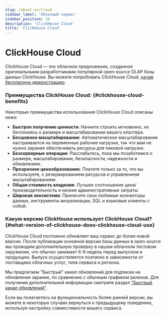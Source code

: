 ```yaml
---
slug: /about-us/cloud
sidebar_label: 'Облачный сервис'
sidebar_position: 10
description: 'ClickHouse Cloud'
title: 'ClickHouse Cloud'
---
```



# ClickHouse Cloud

ClickHouse Cloud — это облачное предложение, созданное оригинальными разработчиками популярной open-source OLAP базы данных ClickHouse. 
Вы можете попробовать ClickHouse Cloud, [начав бесплатную демонстрацию](https://console.clickhouse.cloud/signUp).

### Преимущества ClickHouse Cloud: {#clickhouse-cloud-benefits}

Некоторые преимущества использования ClickHouse Cloud описаны ниже:

- **Быстрое получение ценности**: Начните строить мгновенно, не беспокоясь о размере и масштабировании вашего кластера.
- **Бесшовное масштабирование**: Автоматическое масштабирование настраивается на переменные рабочие нагрузки, так что вам не нужно заранее обеспечивать ресурсы для пиковой нагрузки.
- **Безсерверные операции**: Расслабьтесь, пока мы позаботимся о размере, масштабировании, безопасности, надежности и обновлениях.
- **Прозрачное ценообразование**: Платите только за то, что вы используете, с резервированием ресурсов и управлением масштабированием.
- **Общая стоимость владения**: Лучшее соотношение цена/производительность и низкие административные затраты.
- **Широкая экосистема**: Принесите свои любимые коннекторы данных, инструменты визуализации, SQL и языковые клиенты с собой.

### Какую версию ClickHouse использует ClickHouse Cloud? {#what-version-of-clickhouse-does-clickhouse-cloud-use}

ClickHouse Cloud постоянно обновляет ваш сервис до более новой версии. После публикации основной версии базы данных в open-source мы проводим дополнительную проверку в нашем облачном тестовом окружении, что обычно занимает 6-8 недель перед выпуском в продукцию. Выпуск осуществляется поэтапно в зависимости от поставщика облачных услуг, типа сервиса и региона.

Мы предлагаем "Быстрый" канал обновлений для подписки на обновления заранее, по сравнению с обычным графиком релизов. Для получения дополнительной информации смотрите раздел ["Быстрый канал обновлений"](/manage/updates#fast-release-channel-early-upgrades).

Если вы полагаетесь на функциональность более ранней версии, вы можете в некоторых случаях вернуться к предыдущему поведению, используя настройку совместимости вашего сервиса.

